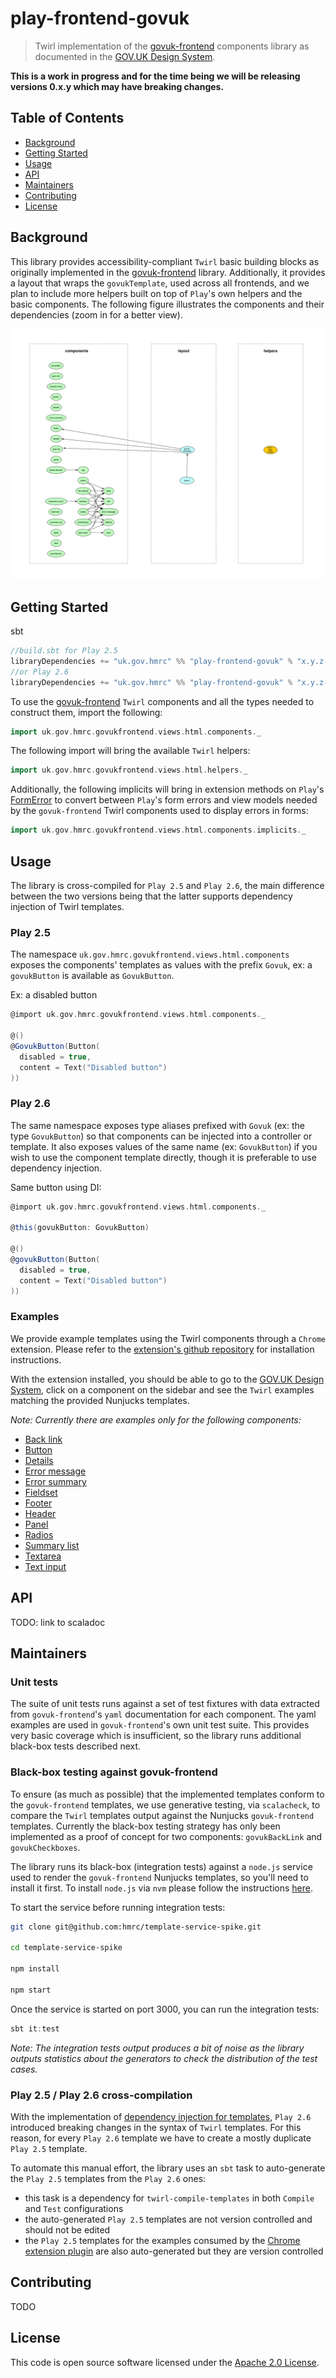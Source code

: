# play-frontend-govuk


> Twirl implementation of the [govuk-frontend](https://github.com/alphagov/govuk-frontend/) components library as 
  documented in the [GOV.UK Design System](https://design-system.service.gov.uk/components/). 

__This is a work in progress and for the time being we will be releasing versions 0.x.y which may have breaking changes.__


## Table of Contents

- [Background](#background)
- [Getting Started](#getting-started)
- [Usage](#usage)
- [API](#api)
- [Maintainers](#maintainers)
- [Contributing](#contributing)
- [License](#license)

## Background

This library provides accessibility-compliant `Twirl` basic building blocks as originally implemented in the [govuk-frontend](https://github.com/alphagov/govuk-frontend/)
library. Additionally, it provides a layout that wraps the `govukTemplate`, used across all frontends, and we plan to 
include more helpers built on top of `Play`'s own helpers and the basic components.
The following figure illustrates the components and their dependencies (zoom in for a better view).

![components](docs/images/govukcomponents.svg)

## Getting Started

sbt
```sbt
//build.sbt for Play 2.5
libraryDependencies += "uk.gov.hmrc" %% "play-frontend-govuk" % "x.y.z-play-25"
//or Play 2.6
libraryDependencies += "uk.gov.hmrc" %% "play-frontend-govuk" % "x.y.z-play-26"
```

To use the [govuk-frontend](https://github.com/alphagov/govuk-frontend/) `Twirl` components and all the types needed 
to construct them, import the following:
```scala
import uk.gov.hmrc.govukfrontend.views.html.components._
```

The following import will bring the available `Twirl` helpers:
```scala
import uk.gov.hmrc.govukfrontend.views.html.helpers._
```

Additionally, the following implicits will bring in extension methods on `Play`'s [FormError](https://www.playframework.com/documentation/2.6.x/api/scala/play/api/data/FormError.html) 
to convert between `Play`'s form errors and view models needed by the `govuk-frontend` Twirl components used to display errors in forms:
```scala
import uk.gov.hmrc.govukfrontend.views.html.components.implicits._
```

## Usage

The library is cross-compiled for `Play 2.5` and `Play 2.6`, the main difference between the two versions being that the latter
supports dependency injection of Twirl templates.

### Play 2.5

The namespace `uk.gov.hmrc.govukfrontend.views.html.components` exposes the components' templates as values with the prefix
`Govuk`, ex: a `govukButton` is available as `GovukButton`.

Ex: a disabled button
```scala
@import uk.gov.hmrc.govukfrontend.views.html.components._

@()
@GovukButton(Button(
  disabled = true,
  content = Text("Disabled button")
))
```

### Play 2.6

The same namespace exposes type aliases prefixed with `Govuk` (ex: the type `GovukButton`) so that components can be injected into 
a controller or template. It also exposes values of the same name (ex: `GovukButton`) if you wish to use the component template directly, 
though it is preferable to use dependency injection.

Same button using DI:
```scala
@import uk.gov.hmrc.govukfrontend.views.html.components._

@this(govukButton: GovukButton)

@()
@govukButton(Button(
  disabled = true,
  content = Text("Disabled button")
))
```

### Examples

We provide example templates using the Twirl components through a `Chrome` extension. Please refer to the 
[extension's github repository](https://github.com/hmrc/play-frontend-govuk-extension) for installation instructions.

With the extension installed, you should be able to go to the [GOV.UK Design System](https://design-system.service.gov.uk/components/), 
click on a component on the sidebar and see the `Twirl` examples matching the provided Nunjucks templates.

_Note: Currently there are examples only for the following components:_

* [Back link](https://design-system.service.gov.uk/components/back-link/) 
* [Button](https://design-system.service.gov.uk/components/button/)
* [Details](https://design-system.service.gov.uk/components/details/)
* [Error message](https://design-system.service.gov.uk/components/error-message/)
* [Error summary](https://design-system.service.gov.uk/components/error-summary/)
* [Fieldset](https://design-system.service.gov.uk/components/fieldset/)
* [Footer](https://design-system.service.gov.uk/components/footer/)
* [Header](https://design-system.service.gov.uk/components/header/)
* [Panel](https://design-system.service.gov.uk/components/panel/)
* [Radios](https://design-system.service.gov.uk/components/radios/)
* [Summary list](https://design-system.service.gov.uk/components/summary-list/)
* [Textarea](https://design-system.service.gov.uk/components/textarea/)
* [Text input](https://design-system.service.gov.uk/components/text-input/)

## API

TODO: link to scaladoc

## Maintainers

### Unit tests

The suite of unit tests runs against a set of test fixtures with data extracted from `govuk-frontend`'s `yaml` documentation
for each component. The yaml examples are used in `govuk-frontend`'s own unit test suite.  This provides very basic coverage 
which is insufficient, so the library runs additional black-box tests described next.

### Black-box testing against govuk-frontend

To ensure (as much as possible) that the implemented templates conform to the `govuk-frontend` templates, we use generative
testing, via `scalacheck`, to compare the `Twirl` templates output against the Nunjucks `govuk-frontend` templates.
Currently the black-box testing strategy has only been implemented as a proof of concept for two components: `govukBackLink` and `govukCheckboxes`.
 
The library runs its black-box (integration tests) against a `node.js` service used to render the `govuk-frontend` Nunjucks templates,
so you'll need to install it first.
To install `node.js` via `nvm` please follow the instructions [here](https://github.com/nvm-sh/nvm#installation-and-update).

To start the service before running integration tests:
```bash
git clone git@github.com:hmrc/template-service-spike.git

cd template-service-spike

npm install

npm start
```

Once the service is started on port 3000, you can run the integration tests:
```sbt
sbt it:test
```

_Note: The integration tests output produces a bit of noise as the library outputs statistics about the generators to check
the distribution of the test cases._

### Play 2.5 / Play 2.6 cross-compilation

With the implementation of 
[dependency injection for templates](https://www.playframework.com/documentation/2.6.x/ScalaTemplatesDependencyInjection), `Play 2.6`
introduced breaking changes in the syntax of `Twirl` templates.  For this reason, for every `Play 2.6` template we have
 to create a mostly duplicate `Play 2.5` template.

To automate this manual effort, the library uses an `sbt` task to auto-generate the `Play 2.5` templates from the `Play 2.6` ones:
  
* this task is a dependency for `twirl-compile-templates` in both `Compile` and `Test` configurations
* the auto-generated `Play 2.5` templates are not version controlled and should not be edited
* the `Play 2.5` templates for the examples consumed by the [Chrome extension plugin](https://github.com/hmrc/play-frontend-govuk-extension) are also auto-generated but they are version controlled

## Contributing

TODO

## License

This code is open source software licensed under the [Apache 2.0 License]("http://www.apache.org/licenses/LICENSE-2.0.html").
